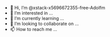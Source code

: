 - 👋 Hi, I’m @xstack-x5696672355-free-Adolfm
- 👀 I’m interested in ...
- 🌱 I’m currently learning ...
- 💞️ I’m looking to collaborate on ...
- 📫 How to reach me ...

<!---
xstack-x5696672355-free-Adolfm/xstack-x5696672355-free-Adolfm is a ✨ special ✨ repository because its `README.md` (this file) appears on your GitHub profile.
You can click the Preview link to take a look at your changes.
--->
